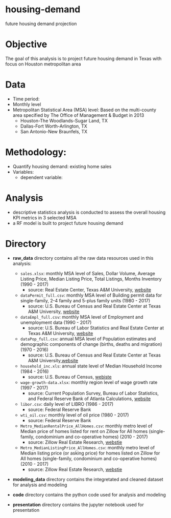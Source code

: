 # housing-demand
future housing demand projection

# Objective

The goal of this analysis is to project future housing demand in Texas with focus on Houston metropolitan area

# Data
 * Time period:
 * Monthly level
 * Metropolitan Statistical Area (MSA) level: Based on the multi-county area specified by The Office of Management & Budget in 2013
   * Houston-The Woodlands-Sugar Land, TX
   * Dallas-Fort Worth-Arlington, TX
   * San Antonio-New Braunfels, TX

# Methodology:
  * Quantify housing demand: existing home sales 
  * Variables: 
    * dependent variable: 

# Analysis
  * descriptive statistics analysis is conducted to assess the overall housing KPI metrics in 3 selected MSA
  * a RF model is built to project future housing demand

# Directory

* **raw_data** directory contains all the raw data resources used in this analysis:
  * `sales.xlsx`: monthly MSA level of Sales, Dollar Volume, Average Listing Price, Median Listing Price, Total Listings,	Months Inventory (1990 - 2017)
    * source:   Real Estate Center, Texas A&M University, [website](https://www.recenter.tamu.edu/data/housing-activity/)
  * `dataPermit_full.csv`: monthly MSA level of Building permit data for single-family, 2-4 family and 5-plus family units (1980 - 2017)
    * source:  U.S. Bureau of Census and Real Estate Center at Texas A&M University, [website](https://www.recenter.tamu.edu/data/building-permits/)
  * `dataEmpl_full.csv`: monthly MSA level of Employment and unemployment data (1990 - 2017)
    * source:  U.S. Bureau of Labor Statistics and Real Estate Center at Texas A&M University, [website](https://www.recenter.tamu.edu/data/employment/)
  * `dataPop_full.csv`: annual MSA level of Population estimates and demographic components of change (births, deaths and migration) (1970 - 2016)
    * source:  U.S. Bureau of Census and Real Estate Center at Texas A&M University,[website](https://www.recenter.tamu.edu/data/population/)
  * `household_inc.xls`: annual state level of Median Household Income (1984 - 2016)
    * source: U.S. Bureau of Census, [webiste](https://www.census.gov/topics/income-poverty/income/data/tables.All.html)
  * `wage-growth-data.xlsx`: monthly region level of wage growth rate (1997 - 2017)
    * source: Current Population Survey, Bureau of Labor Statistics, and Federal Reserve Bank of Atlanta Calculations, [website](https://www.frbatlanta.org/chcs/wage-growth-tracker.aspx?panel=1)
  * `libor.csv`: daily level of LIBRO (1986 - 2017)
    * source: Federal Reserve Bank
  * `wti_oil.csv`: monthly level of oil price (1980 - 2017)
    * source: Federal Reserve Bank
  * `Metro_MedianRentalPrice_AllHomes.csv`: monthly metro level of Median price of homes listed for rent on Zillow for All homes (single-family, condominium and co-operative homes) (2010 - 2017)
    * source: Zillow Real Estate Research, [webstie](https://www.zillow.com/research/data/)
  * `Metro_MedianListingPrice_AllHomes.csv`: monthly metro level of Median listing price (or asking price) for homes listed on Zillow for All homes (single-family, condominium and co-operative homes) (2010 - 2017)
    * source: Zillow Real Estate Research, [webstie](https://www.zillow.com/research/data/)
    
* **modeling_data** directory contains the integretated and cleaned dataset for analysis and modeling

* **code** directory contains the python code used for analysis and modeling

* **presentation** directory contains the jupyter notebook used for presentation


    
    
